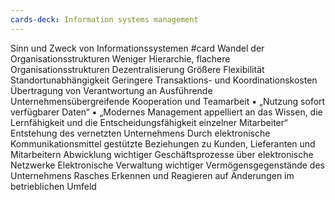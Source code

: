 ```yaml
---
cards-deck: Information systems management
---
```

Sinn und Zweck von Informationssystemen #card 
	Wandel der Organisationsstrukturen
		Weniger Hierarchie, flachere Organisationsstrukturen
		Dezentralisierung
		Größere Flexibilität
		Standortunabhängigkeit
		Geringere Transaktions- und Koordinationskosten 
		Übertragung von Verantwortung an Ausführende 
		Unternehmensübergreifende Kooperation und Teamarbeit
		▪ „Nutzung sofort verfügbarer Daten“
		▪ „Modernes Management appelliert an das Wissen, die Lernfähigkeit und die 
		Entscheidungsfähigkeit einzelner Mitarbeiter“
	Entstehung des vernetzten Unternehmens
		Durch elektronische Kommunikationsmittel gestützte Beziehungen zu Kunden, 
		Lieferanten und Mitarbeitern
		Abwicklung wichtiger Geschäftsprozesse über elektronische Netzwerke 
		Elektronische Verwaltung wichtiger Vermögensgegenstände des Unternehmens 
		Rasches Erkennen und Reagieren auf Änderungen im betrieblichen Umfeld
	
